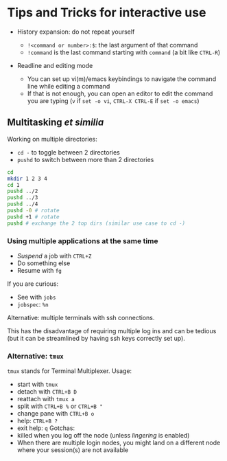 # Tips and Tricks for interactive use

- History expansion: do not repeat yourself
    - `!<command or number>:$`: the last argument of that command
    - `!command` is the last command starting with `command` (a bit like `CTRL-R`)

- Readline and editing mode 
    - You can set up vi(m)/emacs keybindings to navigate the command line while editing a command 
    - If that is not enough, you can open an editor to edit the command you are typing (`v` if `set -o vi`, `CTRL-X CTRL-E` if `set -o emacs`)

## Multitasking *et similia*

Working on multiple directories:
- `cd -` to toggle between 2 directories
- `pushd` to switch between more than 2 directories

```bash
cd 
mkdir 1 2 3 4
cd 1
pushd ../2 
pushd ../3
pushd ../4
pushd -0 # rotate 
pushd +1 # rotate
pushd # exchange the 2 top dirs (similar use case to cd -)
```

### Using multiple applications at the same time

- *Suspend* a job with `CTRL+Z`
- Do something else
- Resume with `fg`

If you are curious:
- See with `jobs`
- `jobspec`: `%n`

Alternative: multiple terminals with ssh connections.

This has the disadvantage of requiring multiple log ins and can be tedious
(but it can be streamlined by having ssh keys correctly set up).


### Alternative: `tmux`

`tmux` stands for Terminal Multiplexer.
  Usage:
  - start with `tmux` 
  - detach with `CTRL+B D` 
  - reattach with `tmux a`
  - split with `CTRL+B %` or `CTRL+B "`
  - change pane with `CTRL+B o`
  - help: `CTRL+B ?`
  - exit help: `q`
  Gotchas:
  - killed when you log off the node (unless *lingering* is enabled)
  - When there are multiple login nodes, 
    you might land on a different node where your session(s) 
    are not available

